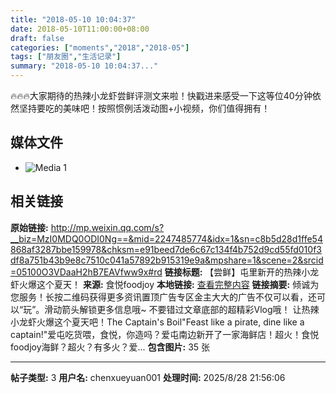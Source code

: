 ```yaml
---
title: "2018-05-10 10:04:37"
date: 2018-05-10T11:00:00+08:00
draft: false
categories: ["moments","2018","2018-05"]
tags: ["朋友圈","生活记录"]
summary: "2018-05-10 10:04:37..."
---
```


🔥🔥🔥大家期待的热辣小龙虾尝鲜评测文来啦！快戳进来感受一下这等位40分钟依然坚持要吃的美味吧！按照惯例活泼动图+小视频，你们值得拥有！

## 媒体文件

- ![Media 1](/Moments/photos/2018-05-10/201805101004370.jpg)

## 相关链接

**原始链接:** http://mp.weixin.qq.com/s?__biz=MzI0MDQ0ODI0Ng==&mid=2247485774&idx=1&sn=c8b5d28d1ffe54868af3287bbe159978&chksm=e91beed7de6c67c134f4b752d9cd55fd010f3df8a751b43b9e8c7510c041a57892b915319e9a&mpshare=1&scene=2&srcid=05100O3VDaaH2hB7EAVfww9x#rd
**链接标题:** 【尝鲜】屯里新开的热辣小龙虾火爆这个夏天！
**来源:** 食悦foodjoy
**本地链接:** [查看完整内容](/link_content/2018/05/2018-05-10-1/link_content/)
**链接摘要:** 倾诚为您服务！长按二维码获得更多资讯置顶广告专区金主大大的广告不仅可以看，还可以“玩”。滑动箭头解锁更多信息哦~ 不要错过文章底部的超精彩Vlog哦！ 让热辣小龙虾火爆这个夏天吧！The Captain's Boil"Feast like a pirate, dine like a captain!"爱屯吃货喂，食悦，你造吗？爱屯南边新开了一家海鲜店！超火！食悦foodjoy海鲜？超火？有多火？爱...
**包含图片:** 35 张

---

**帖子类型:** 3
**用户名:** chenxueyuan001
**处理时间:** 2025/8/28 21:56:06
